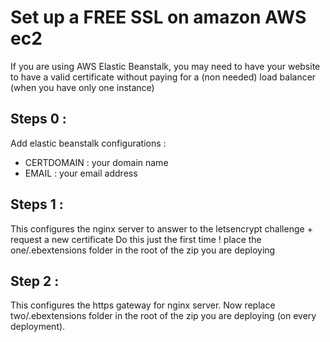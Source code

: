 # Set up a FREE SSL on amazon AWS ec2
If you are using AWS Elastic Beanstalk, you may need to have your website to have a valid certificate without paying for a (non needed) load balancer (when you have only one instance)

## Steps 0 : 
Add elastic beanstalk configurations : 
* CERTDOMAIN : your domain name
* EMAIL : your email address

## Steps 1 : 
This configures the nginx server to answer to the letsencrypt challenge + request a new certificate
Do this just the first time !
place the one/.ebextensions folder in the root of the zip you are deploying

## Step 2 :
This configures the https gateway for nginx server.
Now replace two/.ebextensions folder in the root of the zip you are deploying (on every deployment).
